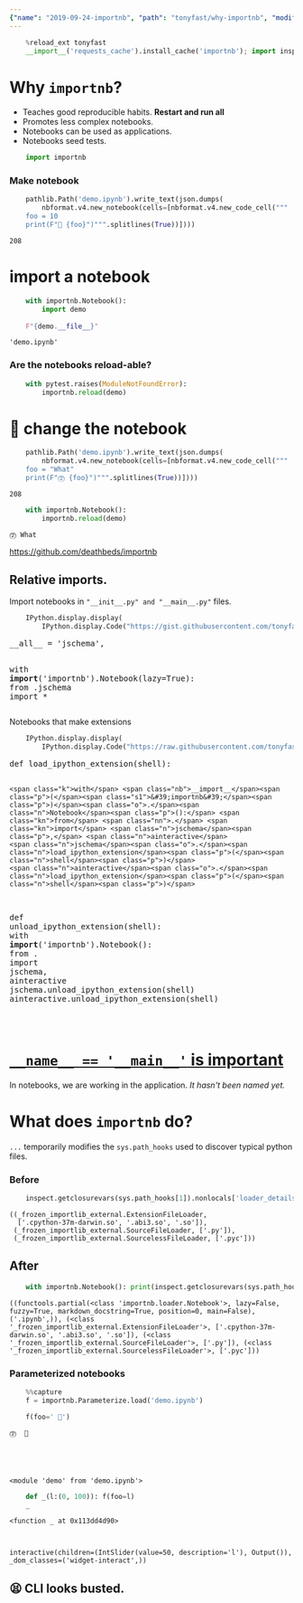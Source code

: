```yaml
---
{"name": "2019-09-24-importnb", "path": "tonyfast/why-importnb", "modified_date": "November 14, 2019"}
---
```

```python
    %reload_ext tonyfast
    __import__('requests_cache').install_cache('importnb'); import inspect, sys, IPython, nbformat, nbconvert, pathlib, json, pytest
```

# Why `importnb`?

* Teaches good reproducible habits. __Restart and run all__
* Promotes less complex notebooks.
* Notebooks can be used as applications.
* Notebooks seed tests.


```python
    import importnb
```

### Make notebook


```python
    pathlib.Path('demo.ipynb').write_text(json.dumps(
        nbformat.v4.new_notebook(cells=[nbformat.v4.new_code_cell("""
    foo = 10
    print(F"🥇 {foo}")""".splitlines(True))])))
```




    208



# __import__ a notebook


```python
    with importnb.Notebook():
        import demo
        
    F"{demo.__file__}"
```




    'demo.ipynb'



### Are the notebooks reload-able?


```python
    with pytest.raises(ModuleNotFoundError):
        importnb.reload(demo)
```

# 🤝 change the notebook


```python
    pathlib.Path('demo.ipynb').write_text(json.dumps(
        nbformat.v4.new_notebook(cells=[nbformat.v4.new_code_cell("""
    foo = "What"
    print(F"⓶ {foo}")""".splitlines(True))])))
```




    208




```python
    with importnb.Notebook():
        importnb.reload(demo)
```

    ⓶ What


https://github.com/deathbeds/importnb

## Relative imports.

Import notebooks in `"__init__.py" and "__main__.py"` files.


```python
    IPython.display.display(
        IPython.display.Code("https://gist.githubusercontent.com/tonyfast/fee98e31e3da90c3606c5dc14a703f0c/raw/780b50a6708b40c56274e4c66c82eeb48bee50e6/__init__.py".text()))
```


<style>.output_html .hll { background-color: #ffffcc }
.output_html  { background: #f8f8f8; }
.output_html .c { color: #408080; font-style: italic } /* Comment */
.output_html .err { border: 1px solid #FF0000 } /* Error */
.output_html .k { color: #008000; font-weight: bold } /* Keyword */
.output_html .o { color: #666666 } /* Operator */
.output_html .ch { color: #408080; font-style: italic } /* Comment.Hashbang */
.output_html .cm { color: #408080; font-style: italic } /* Comment.Multiline */
.output_html .cp { color: #BC7A00 } /* Comment.Preproc */
.output_html .cpf { color: #408080; font-style: italic } /* Comment.PreprocFile */
.output_html .c1 { color: #408080; font-style: italic } /* Comment.Single */
.output_html .cs { color: #408080; font-style: italic } /* Comment.Special */
.output_html .gd { color: #A00000 } /* Generic.Deleted */
.output_html .ge { font-style: italic } /* Generic.Emph */
.output_html .gr { color: #FF0000 } /* Generic.Error */
.output_html .gh { color: #000080; font-weight: bold } /* Generic.Heading */
.output_html .gi { color: #00A000 } /* Generic.Inserted */
.output_html .go { color: #888888 } /* Generic.Output */
.output_html .gp { color: #000080; font-weight: bold } /* Generic.Prompt */
.output_html .gs { font-weight: bold } /* Generic.Strong */
.output_html .gu { color: #800080; font-weight: bold } /* Generic.Subheading */
.output_html .gt { color: #0044DD } /* Generic.Traceback */
.output_html .kc { color: #008000; font-weight: bold } /* Keyword.Constant */
.output_html .kd { color: #008000; font-weight: bold } /* Keyword.Declaration */
.output_html .kn { color: #008000; font-weight: bold } /* Keyword.Namespace */
.output_html .kp { color: #008000 } /* Keyword.Pseudo */
.output_html .kr { color: #008000; font-weight: bold } /* Keyword.Reserved */
.output_html .kt { color: #B00040 } /* Keyword.Type */
.output_html .m { color: #666666 } /* Literal.Number */
.output_html .s { color: #BA2121 } /* Literal.String */
.output_html .na { color: #7D9029 } /* Name.Attribute */
.output_html .nb { color: #008000 } /* Name.Builtin */
.output_html .nc { color: #0000FF; font-weight: bold } /* Name.Class */
.output_html .no { color: #880000 } /* Name.Constant */
.output_html .nd { color: #AA22FF } /* Name.Decorator */
.output_html .ni { color: #999999; font-weight: bold } /* Name.Entity */
.output_html .ne { color: #D2413A; font-weight: bold } /* Name.Exception */
.output_html .nf { color: #0000FF } /* Name.Function */
.output_html .nl { color: #A0A000 } /* Name.Label */
.output_html .nn { color: #0000FF; font-weight: bold } /* Name.Namespace */
.output_html .nt { color: #008000; font-weight: bold } /* Name.Tag */
.output_html .nv { color: #19177C } /* Name.Variable */
.output_html .ow { color: #AA22FF; font-weight: bold } /* Operator.Word */
.output_html .w { color: #bbbbbb } /* Text.Whitespace */
.output_html .mb { color: #666666 } /* Literal.Number.Bin */
.output_html .mf { color: #666666 } /* Literal.Number.Float */
.output_html .mh { color: #666666 } /* Literal.Number.Hex */
.output_html .mi { color: #666666 } /* Literal.Number.Integer */
.output_html .mo { color: #666666 } /* Literal.Number.Oct */
.output_html .sa { color: #BA2121 } /* Literal.String.Affix */
.output_html .sb { color: #BA2121 } /* Literal.String.Backtick */
.output_html .sc { color: #BA2121 } /* Literal.String.Char */
.output_html .dl { color: #BA2121 } /* Literal.String.Delimiter */
.output_html .sd { color: #BA2121; font-style: italic } /* Literal.String.Doc */
.output_html .s2 { color: #BA2121 } /* Literal.String.Double */
.output_html .se { color: #BB6622; font-weight: bold } /* Literal.String.Escape */
.output_html .sh { color: #BA2121 } /* Literal.String.Heredoc */
.output_html .si { color: #BB6688; font-weight: bold } /* Literal.String.Interpol */
.output_html .sx { color: #008000 } /* Literal.String.Other */
.output_html .sr { color: #BB6688 } /* Literal.String.Regex */
.output_html .s1 { color: #BA2121 } /* Literal.String.Single */
.output_html .ss { color: #19177C } /* Literal.String.Symbol */
.output_html .bp { color: #008000 } /* Name.Builtin.Pseudo */
.output_html .fm { color: #0000FF } /* Name.Function.Magic */
.output_html .vc { color: #19177C } /* Name.Variable.Class */
.output_html .vg { color: #19177C } /* Name.Variable.Global */
.output_html .vi { color: #19177C } /* Name.Variable.Instance */
.output_html .vm { color: #19177C } /* Name.Variable.Magic */
.output_html .il { color: #666666 } /* Literal.Number.Integer.Long */</style><div class="highlight"><pre><span></span><span class="n">__all__</span> <span class="o">=</span> <span class="s1">&#39;jschema&#39;</span><span class="p">,</span>
<span class="k">with</span> <span class="nb">__import__</span><span class="p">(</span><span class="s1">&#39;importnb&#39;</span><span class="p">)</span><span class="o">.</span><span class="n">Notebook</span><span class="p">(</span><span class="n">lazy</span><span class="o">=</span><span class="bp">True</span><span class="p">):</span>
  <span class="kn">from</span> <span class="nn">.jschema</span> <span class="kn">import</span> <span class="o">*</span>
</pre></div>



Notebooks that make extensions


```python
    IPython.display.display(
        IPython.display.Code("https://raw.githubusercontent.com/tonyfast/gists/master/tonyfast/__init__.py".text()))
```


<style>.output_html .hll { background-color: #ffffcc }
.output_html  { background: #f8f8f8; }
.output_html .c { color: #408080; font-style: italic } /* Comment */
.output_html .err { border: 1px solid #FF0000 } /* Error */
.output_html .k { color: #008000; font-weight: bold } /* Keyword */
.output_html .o { color: #666666 } /* Operator */
.output_html .ch { color: #408080; font-style: italic } /* Comment.Hashbang */
.output_html .cm { color: #408080; font-style: italic } /* Comment.Multiline */
.output_html .cp { color: #BC7A00 } /* Comment.Preproc */
.output_html .cpf { color: #408080; font-style: italic } /* Comment.PreprocFile */
.output_html .c1 { color: #408080; font-style: italic } /* Comment.Single */
.output_html .cs { color: #408080; font-style: italic } /* Comment.Special */
.output_html .gd { color: #A00000 } /* Generic.Deleted */
.output_html .ge { font-style: italic } /* Generic.Emph */
.output_html .gr { color: #FF0000 } /* Generic.Error */
.output_html .gh { color: #000080; font-weight: bold } /* Generic.Heading */
.output_html .gi { color: #00A000 } /* Generic.Inserted */
.output_html .go { color: #888888 } /* Generic.Output */
.output_html .gp { color: #000080; font-weight: bold } /* Generic.Prompt */
.output_html .gs { font-weight: bold } /* Generic.Strong */
.output_html .gu { color: #800080; font-weight: bold } /* Generic.Subheading */
.output_html .gt { color: #0044DD } /* Generic.Traceback */
.output_html .kc { color: #008000; font-weight: bold } /* Keyword.Constant */
.output_html .kd { color: #008000; font-weight: bold } /* Keyword.Declaration */
.output_html .kn { color: #008000; font-weight: bold } /* Keyword.Namespace */
.output_html .kp { color: #008000 } /* Keyword.Pseudo */
.output_html .kr { color: #008000; font-weight: bold } /* Keyword.Reserved */
.output_html .kt { color: #B00040 } /* Keyword.Type */
.output_html .m { color: #666666 } /* Literal.Number */
.output_html .s { color: #BA2121 } /* Literal.String */
.output_html .na { color: #7D9029 } /* Name.Attribute */
.output_html .nb { color: #008000 } /* Name.Builtin */
.output_html .nc { color: #0000FF; font-weight: bold } /* Name.Class */
.output_html .no { color: #880000 } /* Name.Constant */
.output_html .nd { color: #AA22FF } /* Name.Decorator */
.output_html .ni { color: #999999; font-weight: bold } /* Name.Entity */
.output_html .ne { color: #D2413A; font-weight: bold } /* Name.Exception */
.output_html .nf { color: #0000FF } /* Name.Function */
.output_html .nl { color: #A0A000 } /* Name.Label */
.output_html .nn { color: #0000FF; font-weight: bold } /* Name.Namespace */
.output_html .nt { color: #008000; font-weight: bold } /* Name.Tag */
.output_html .nv { color: #19177C } /* Name.Variable */
.output_html .ow { color: #AA22FF; font-weight: bold } /* Operator.Word */
.output_html .w { color: #bbbbbb } /* Text.Whitespace */
.output_html .mb { color: #666666 } /* Literal.Number.Bin */
.output_html .mf { color: #666666 } /* Literal.Number.Float */
.output_html .mh { color: #666666 } /* Literal.Number.Hex */
.output_html .mi { color: #666666 } /* Literal.Number.Integer */
.output_html .mo { color: #666666 } /* Literal.Number.Oct */
.output_html .sa { color: #BA2121 } /* Literal.String.Affix */
.output_html .sb { color: #BA2121 } /* Literal.String.Backtick */
.output_html .sc { color: #BA2121 } /* Literal.String.Char */
.output_html .dl { color: #BA2121 } /* Literal.String.Delimiter */
.output_html .sd { color: #BA2121; font-style: italic } /* Literal.String.Doc */
.output_html .s2 { color: #BA2121 } /* Literal.String.Double */
.output_html .se { color: #BB6622; font-weight: bold } /* Literal.String.Escape */
.output_html .sh { color: #BA2121 } /* Literal.String.Heredoc */
.output_html .si { color: #BB6688; font-weight: bold } /* Literal.String.Interpol */
.output_html .sx { color: #008000 } /* Literal.String.Other */
.output_html .sr { color: #BB6688 } /* Literal.String.Regex */
.output_html .s1 { color: #BA2121 } /* Literal.String.Single */
.output_html .ss { color: #19177C } /* Literal.String.Symbol */
.output_html .bp { color: #008000 } /* Name.Builtin.Pseudo */
.output_html .fm { color: #0000FF } /* Name.Function.Magic */
.output_html .vc { color: #19177C } /* Name.Variable.Class */
.output_html .vg { color: #19177C } /* Name.Variable.Global */
.output_html .vi { color: #19177C } /* Name.Variable.Instance */
.output_html .vm { color: #19177C } /* Name.Variable.Magic */
.output_html .il { color: #666666 } /* Literal.Number.Integer.Long */</style><div class="highlight"><pre><span></span><span class="k">def</span> <span class="nf">load_ipython_extension</span><span class="p">(</span><span class="n">shell</span><span class="p">):</span>
    <span class="k">with</span> <span class="nb">__import__</span><span class="p">(</span><span class="s1">&#39;importnb&#39;</span><span class="p">)</span><span class="o">.</span><span class="n">Notebook</span><span class="p">():</span> <span class="kn">from</span> <span class="nn">.</span> <span class="kn">import</span> <span class="n">jschema</span><span class="p">,</span> <span class="n">ainteractive</span>
    <span class="n">jschema</span><span class="o">.</span><span class="n">load_ipython_extension</span><span class="p">(</span><span class="n">shell</span><span class="p">)</span>
    <span class="n">ainteractive</span><span class="o">.</span><span class="n">load_ipython_extension</span><span class="p">(</span><span class="n">shell</span><span class="p">)</span>
<span class="k">def</span> <span class="nf">unload_ipython_extension</span><span class="p">(</span><span class="n">shell</span><span class="p">):</span>
    <span class="k">with</span> <span class="nb">__import__</span><span class="p">(</span><span class="s1">&#39;importnb&#39;</span><span class="p">)</span><span class="o">.</span><span class="n">Notebook</span><span class="p">():</span> <span class="kn">from</span> <span class="nn">.</span> <span class="kn">import</span> <span class="n">jschema</span><span class="p">,</span> <span class="n">ainteractive</span>
    <span class="n">jschema</span><span class="o">.</span><span class="n">unload_ipython_extension</span><span class="p">(</span><span class="n">shell</span><span class="p">)</span>
    <span class="n">ainteractive</span><span class="o">.</span><span class="n">unload_ipython_extension</span><span class="p">(</span><span class="n">shell</span><span class="p">)</span>

</pre></div>



# [`__name__ == '__main__'` is important](https://nbviewer.jupyter.org/github/deathbeds/deathbeds.github.io/blob/master/deathbeds/2018-07-09-name-is-main.ipynb)

In notebooks, we are working in the application.  _It hasn't been named yet._

# What does `importnb` do?

`...` temporarily modifies the `sys.path_hooks` used to discover typical python files.

### Before


```python
    inspect.getclosurevars(sys.path_hooks[1]).nonlocals['loader_details']
```




    ((_frozen_importlib_external.ExtensionFileLoader,
      ['.cpython-37m-darwin.so', '.abi3.so', '.so']),
     (_frozen_importlib_external.SourceFileLoader, ['.py']),
     (_frozen_importlib_external.SourcelessFileLoader, ['.pyc']))



## After


```python
    with importnb.Notebook(): print(inspect.getclosurevars(sys.path_hooks[1]).nonlocals['loader_details'])
```

    ((functools.partial(<class 'importnb.loader.Notebook'>, lazy=False, fuzzy=True, markdown_docstring=True, position=0, main=False), ('.ipynb',)), (<class '_frozen_importlib_external.ExtensionFileLoader'>, ['.cpython-37m-darwin.so', '.abi3.so', '.so']), (<class '_frozen_importlib_external.SourceFileLoader'>, ['.py']), (<class '_frozen_importlib_external.SourcelessFileLoader'>, ['.pyc']))


### Parameterized notebooks




```python
    %%capture
    f = importnb.Parameterize.load('demo.ipynb')
```


```python
    f(foo=' 🙏')
```

    ⓶  🙏





    <module 'demo' from 'demo.ipynb'>




```python
    def _(l:(0, 100)): f(foo=l)
    _
```

    <function _ at 0x113dd4d90>



    interactive(children=(IntSlider(value=50, description='l'), Output()), _dom_classes=('widget-interact',))


## 😫 CLI looks busted.
